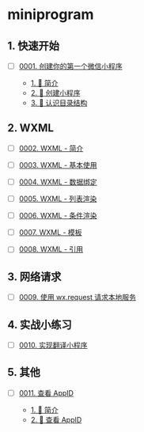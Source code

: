 
# miniprogram


## 1. 快速开始

- [ ] [0001. 创建你的第一个微信小程序](https://tdahuyou.github.io/TNotes.miniprogram/notes/0001.%20%E5%88%9B%E5%BB%BA%E4%BD%A0%E7%9A%84%E7%AC%AC%E4%B8%80%E4%B8%AA%E5%BE%AE%E4%BF%A1%E5%B0%8F%E7%A8%8B%E5%BA%8F/README) <!-- [locale](./notes/0001.%20%E5%88%9B%E5%BB%BA%E4%BD%A0%E7%9A%84%E7%AC%AC%E4%B8%80%E4%B8%AA%E5%BE%AE%E4%BF%A1%E5%B0%8F%E7%A8%8B%E5%BA%8F/README) -->  
  
  - [1. 📝 简介](https://tdahuyou.github.io/TNotes.miniprogram/notes/0001.%20%E5%88%9B%E5%BB%BA%E4%BD%A0%E7%9A%84%E7%AC%AC%E4%B8%80%E4%B8%AA%E5%BE%AE%E4%BF%A1%E5%B0%8F%E7%A8%8B%E5%BA%8F/README#1--简介)
  - [2. 📒 创建小程序](https://tdahuyou.github.io/TNotes.miniprogram/notes/0001.%20%E5%88%9B%E5%BB%BA%E4%BD%A0%E7%9A%84%E7%AC%AC%E4%B8%80%E4%B8%AA%E5%BE%AE%E4%BF%A1%E5%B0%8F%E7%A8%8B%E5%BA%8F/README#2--创建小程序)
  - [3. 📒 认识目录结构](https://tdahuyou.github.io/TNotes.miniprogram/notes/0001.%20%E5%88%9B%E5%BB%BA%E4%BD%A0%E7%9A%84%E7%AC%AC%E4%B8%80%E4%B8%AA%E5%BE%AE%E4%BF%A1%E5%B0%8F%E7%A8%8B%E5%BA%8F/README#3--认识目录结构)
  

## 2. WXML

- [ ] [0002. WXML - 简介](https://tdahuyou.github.io/TNotes.miniprogram/notes/0002.%20WXML%20-%20%E7%AE%80%E4%BB%8B/README) <!-- [locale](./notes/0002.%20WXML%20-%20%E7%AE%80%E4%BB%8B/README) -->  
  
  
  

- [ ] [0003. WXML - 基本使用](https://tdahuyou.github.io/TNotes.miniprogram/notes/0003.%20WXML%20-%20%E5%9F%BA%E6%9C%AC%E4%BD%BF%E7%94%A8/README) <!-- [locale](./notes/0003.%20WXML%20-%20%E5%9F%BA%E6%9C%AC%E4%BD%BF%E7%94%A8/README) -->  
  
  
  

- [ ] [0004. WXML - 数据绑定](https://tdahuyou.github.io/TNotes.miniprogram/notes/0004.%20WXML%20-%20%E6%95%B0%E6%8D%AE%E7%BB%91%E5%AE%9A/README) <!-- [locale](./notes/0004.%20WXML%20-%20%E6%95%B0%E6%8D%AE%E7%BB%91%E5%AE%9A/README) -->  
  
  
  

- [ ] [0005. WXML - 列表渲染](https://tdahuyou.github.io/TNotes.miniprogram/notes/0005.%20WXML%20-%20%E5%88%97%E8%A1%A8%E6%B8%B2%E6%9F%93/README) <!-- [locale](./notes/0005.%20WXML%20-%20%E5%88%97%E8%A1%A8%E6%B8%B2%E6%9F%93/README) -->  
  
  
  

- [ ] [0006. WXML - 条件渲染](https://tdahuyou.github.io/TNotes.miniprogram/notes/0006.%20WXML%20-%20%E6%9D%A1%E4%BB%B6%E6%B8%B2%E6%9F%93/README) <!-- [locale](./notes/0006.%20WXML%20-%20%E6%9D%A1%E4%BB%B6%E6%B8%B2%E6%9F%93/README) -->  
  
  
  

- [ ] [0007. WXML - 模板](https://tdahuyou.github.io/TNotes.miniprogram/notes/0007.%20WXML%20-%20%E6%A8%A1%E6%9D%BF/README) <!-- [locale](./notes/0007.%20WXML%20-%20%E6%A8%A1%E6%9D%BF/README) -->  
  
  
  

- [ ] [0008. WXML - 引用](https://tdahuyou.github.io/TNotes.miniprogram/notes/0008.%20WXML%20-%20%E5%BC%95%E7%94%A8/README) <!-- [locale](./notes/0008.%20WXML%20-%20%E5%BC%95%E7%94%A8/README) -->  
  
  
  

## 3. 网络请求

- [ ] [0009. 使用 wx.request 请求本地服务](https://tdahuyou.github.io/TNotes.miniprogram/notes/0009.%20%E4%BD%BF%E7%94%A8%20wx.request%20%E8%AF%B7%E6%B1%82%E6%9C%AC%E5%9C%B0%E6%9C%8D%E5%8A%A1/README) <!-- [locale](./notes/0009.%20%E4%BD%BF%E7%94%A8%20wx.request%20%E8%AF%B7%E6%B1%82%E6%9C%AC%E5%9C%B0%E6%9C%8D%E5%8A%A1/README) -->  
  
  
  

## 4. 实战小练习

- [ ] [0010. 实现翻译小程序](https://tdahuyou.github.io/TNotes.miniprogram/notes/0010.%20%E5%AE%9E%E7%8E%B0%E7%BF%BB%E8%AF%91%E5%B0%8F%E7%A8%8B%E5%BA%8F/README) <!-- [locale](./notes/0010.%20%E5%AE%9E%E7%8E%B0%E7%BF%BB%E8%AF%91%E5%B0%8F%E7%A8%8B%E5%BA%8F/README) -->  
  
  
  

## 5. 其他

- [ ] [0011. 查看 AppID](https://tdahuyou.github.io/TNotes.miniprogram/notes/0011.%20%E6%9F%A5%E7%9C%8B%20AppID/README) <!-- [locale](./notes/0011.%20%E6%9F%A5%E7%9C%8B%20AppID/README) -->  
  
  - [1. 📝 简介](https://tdahuyou.github.io/TNotes.miniprogram/notes/0011.%20%E6%9F%A5%E7%9C%8B%20AppID/README#1--简介)
  - [2. 📒 查看 AppID](https://tdahuyou.github.io/TNotes.miniprogram/notes/0011.%20%E6%9F%A5%E7%9C%8B%20AppID/README#2--查看-appid)
  
